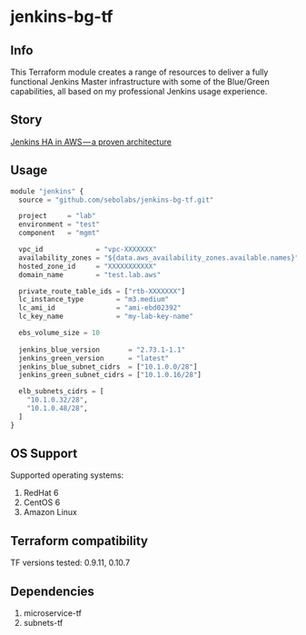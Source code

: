 # jenkins-bg-tf

**Info**
------
This Terraform module creates a range of resources to deliver a fully functional Jenkins Master infrastructure with some of the Blue/Green capabilities, all based on my professional Jenkins usage experience.

**Story**
------
[Jenkins HA in AWS — a proven architecture](https://medium.com/@sebolabs/jenkins-ha-aws-cd55d82057c8)

**Usage**
------
```python
module "jenkins" {
  source = "github.com/sebolabs/jenkins-bg-tf.git"

  project     = "lab"
  environment = "test"
  component   = "mgmt"

  vpc_id             = "vpc-XXXXXXX"
  availability_zones = "${data.aws_availability_zones.available.names}"
  hosted_zone_id     = "XXXXXXXXXXX"
  domain_name        = "test.lab.aws"

  private_route_table_ids = ["rtb-XXXXXXX"]
  lc_instance_type        = "m3.medium"
  lc_ami_id               = "ami-ebd02392"
  lc_key_name             = "my-lab-key-name"

  ebs_volume_size = 10
  
  jenkins_blue_version       = "2.73.1-1.1"
  jenkins_green_version      = "latest"
  jenkins_blue_subnet_cidrs  = ["10.1.0.0/28"]
  jenkins_green_subnet_cidrs = ["10.1.0.16/28"]

  elb_subnets_cidrs = [
    "10.1.0.32/28",
    "10.1.0.48/28",
  ]
}
```

**OS Support**
------
Supported operating systems:
1. RedHat 6
2. CentOS 6
3. Amazon Linux

**Terraform compatibility**
------
TF versions tested: 0.9.11, 0.10.7

**Dependencies**
------
1. microservice-tf
2. subnets-tf
